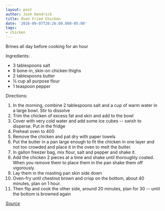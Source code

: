 ```yaml
---
layout: post
author: Josh Kendrick
title: Oven Fried Chicken
date: '2016-09-07T20:26:00.000-05:00'
tags:
- chicken
---
```


Brines all day before cooking for an hour

Ingredients:
* 3 tablespoons salt
* 8 bone-in, skin-on chicken thighs
* 2 tablespoons butter
* ½ cup all purpose flour
* 1 teaspoon pepper

Directions:
1. In the morning, combine 2 tablespoons salt and a cup of warm water in a large bowl. Stir to dissolve
2. Trim the chicken of excess fat and skin and add to the bowl
3. Cover with very cold water and add some ice cubes -- swish to disperse. Put in the fridge
4. Preheat oven to 400
5. Remove the chicken and pat dry with paper towels
6. Put the butter in a pan large enough to fit the chicken in one layer and not too crowded and place it in the oven to melt the butter.
7. In gallon freezer bag, mix flour, salt and pepper and shake it.
8. Add the chicken 2 pieces at a time and shake until thoroughly coated. When you remove them to place them in the pan shake them off vigorously.
9. Lay them in the roasting pan skin side down
10. Oven-fry until chestnut brown and crisp on the bottom, about 40 minutes, plan on 1 hour.
11. Then flip and cook the other side, around 20 minutes, plan for 30 -- until the bottom is browned again

*[Source](https://food52.com/recipes/58557-judy-hesser-s-oven-fried-chicken)*